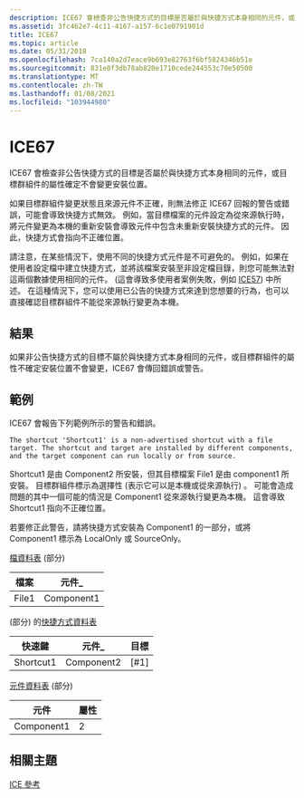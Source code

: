 ```yaml
---
description: ICE67 會檢查非公告快捷方式的目標是否屬於與快捷方式本身相同的元件，或目標群組件的屬性確定不會變更安裝位置。
ms.assetid: 3fc462e7-4c11-4167-a157-6c1e0791901d
title: ICE67
ms.topic: article
ms.date: 05/31/2018
ms.openlocfilehash: 7ca140a2d7eace9b693e82763f6bf5824346b51e
ms.sourcegitcommit: 831e8f3db78ab820e1710cede244553c70e50500
ms.translationtype: MT
ms.contentlocale: zh-TW
ms.lasthandoff: 01/08/2021
ms.locfileid: "103944980"
---
```

# <a name="ice67"></a>ICE67

ICE67 會檢查非公告快捷方式的目標是否屬於與快捷方式本身相同的元件，或目標群組件的屬性確定不會變更安裝位置。

如果目標群組件變更狀態且來源元件不正確，則無法修正 ICE67 回報的警告或錯誤，可能會導致快捷方式無效。 例如，當目標檔案的元件設定為從來源執行時，將元件變更為本機的重新安裝會導致元件中包含未重新安裝快捷方式的元件。 因此，快捷方式會指向不正確位置。

請注意，在某些情況下，使用不同的快捷方式元件是不可避免的。 例如，如果在使用者設定檔中建立快捷方式，並將該檔案安裝至非設定檔目錄，則您可能無法對這兩個數據使用相同的元件。  (這會導致多使用者案例失敗，例如 [ICE57](ice57.md)) 中所述。 在這種情況下，您可以使用已公告的快捷方式來達到您想要的行為，也可以直接確認目標群組件不能從來源執行變更為本機。

## <a name="result"></a>結果

如果非公告快捷方式的目標不屬於與快捷方式本身相同的元件，或目標群組件的屬性不確定安裝位置不會變更，ICE67 會傳回錯誤或警告。

## <a name="example"></a>範例

ICE67 會報告下列範例所示的警告和錯誤。

``` syntax
The shortcut 'Shortcut1' is a non-advertised shortcut with a file target. The shortcut and target are installed by different components, and the target component can run locally or from source.
```

Shortcut1 是由 Component2 所安裝，但其目標檔案 File1 是由 component1 所安裝。 目標群組件標示為選擇性 (表示它可以是本機或從來源執行) 。 可能會造成問題的其中一個可能的情況是 Component1 從來源執行變更為本機。 這會導致 Shortcut1 指向不正確位置。

若要修正此警告，請將快捷方式安裝為 Component1 的一部分，或將 Component1 標示為 LocalOnly 或 SourceOnly。

[檔資料表](file-table.md) (部分) 



| 檔案  | 元件\_ |
|-------|-------------|
| File1 | Component1  |



 

 (部分) 的[快捷方式資料表](shortcut-table.md)



| 快速鍵  | 元件\_ | 目標      |
|-----------|-------------|-------------|
| Shortcut1 | Component2  | \[\#1\] |



 

[元件資料表](component-table.md) (部分) 



| 元件  | 屬性 |
|------------|------------|
| Component1 | 2          |



 

## <a name="related-topics"></a>相關主題

<dl> <dt>

[ICE 參考](ice-reference.md)
</dt> </dl>

 

 



